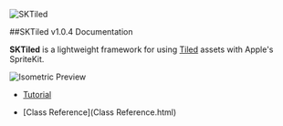 ![SKTiled](https://raw.githubusercontent.com/mfessenden/SKTiled/iOS10/docs/Images/header.png)


##SKTiled v1.0.4 Documentation


**SKTiled** is a lightweight framework for using [Tiled](http://www.mapeditor.org) assets with Apple's SpriteKit.


![Isometric Preview](https://raw.githubusercontent.com/mfessenden/SKTiled/iOS10/docs/Images/iso-start.png)


- [Tutorial](Tutorial.html)

- [Class Reference](Class Reference.html)